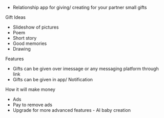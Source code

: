 
- Relationship app for giving/ creating for your partner small gifts

Gift Ideas
- Slideshow of pictures
- Poem
- Short story
- Good memories
- Drawing


Features
- Gifts can be given over imessage or any messaging platform through link
- Gifts can be given in app/ Notification


How it will make money
- Ads
- Pay to remove ads
- Upgrade for more advanced features - AI baby creation